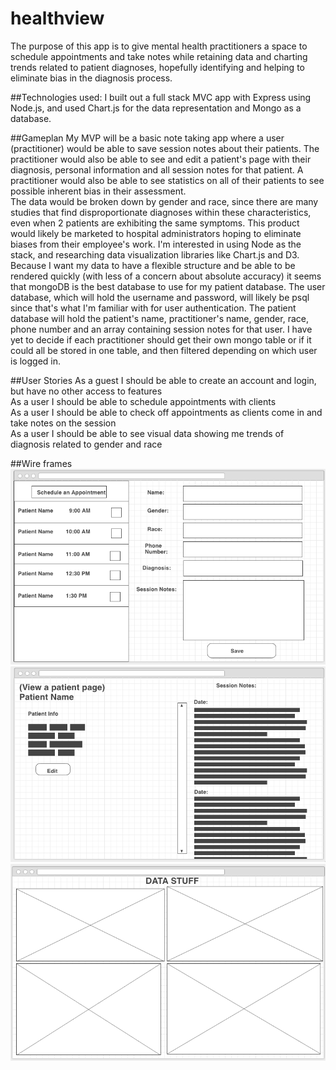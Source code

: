# healthview

The purpose of this app is to give mental health practitioners a space to schedule appointments and take notes while retaining data and charting trends related to patient diagnoses, hopefully identifying and helping to eliminate bias in the diagnosis process.

##Technologies used:
I built out a full stack MVC app with Express using Node.js, and used Chart.js for the data representation and Mongo as a database.

##Gameplan
My MVP will be a basic note taking app where a user (practitioner) would be able to save session notes about their patients. The practitioner would also be able to see and edit a patient's page with their diagnosis, personal information and all session notes for that patient. A practitioner would also be able to see statistics on all of their patients to see possible inherent bias in their assessment.<br> The data would be broken down by gender and race, since there are many studies that find disproportionate diagnoses within these characteristics, even when 2 patients are exhibiting the same symptoms. This product would likely be marketed to hospital administrators hoping to eliminate biases from their employee's work. I'm interested in using Node as the stack, and researching data visualization libraries like Chart.js and D3. Because I want my data to have a flexible structure and be able to be rendered quickly (with less of a concern about absolute accuracy) it seems that mongoDB is the best database to use for my patient database. The user database, which will hold the username and password, will likely be psql since that's what I'm familiar with for user authentication. The patient database will hold the patient's name, practitioner's name, gender, race, phone number and an array containing session notes for that user. I have yet to decide if each practitioner should get their own mongo table or if it could all be stored in one table, and then filtered depending on which user is logged in. 

##User Stories
As a guest I should be able to create an account and login, but have no other access to features<br>
As a user I should be able to schedule appointments with clients<br>
As a user I should be able to check off appointments as clients come in and take notes on the session<br>
As a user I should be able to see visual data showing me trends of diagnosis related to gender and race<br>

##Wire frames
<img src="https://github.com/echerney/healthview/blob/master/Screen%20Shot%202016-08-05%20at%209.10.06%20AM.png?raw=true">
<img src="https://github.com/echerney/healthview/blob/master/Screen%20Shot%202016-08-05%20at%2012.01.01%20PM.png?raw=true">
<img src="https://github.com/echerney/healthview/blob/master/Screen%20Shot%202016-08-05%20at%209.51.54%20AM.png?raw=true">
